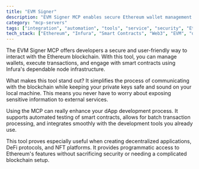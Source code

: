 ```yaml
---
title: "EVM Signer"
description: "EVM Signer MCP enables secure Ethereum wallet management and blockchain interactions through Infura for local development."
category: "mcp-servers"
tags: ["integration", "automation", "tools", "service", "security", "Ethereum", "dApp", "DeFi", "NFT"]
tech_stack: ["Ethereum", "Infura", "Smart Contracts", "Web3", "EVM", "dApps", "DeFi", "NFT"]
---
```


The EVM Signer MCP offers developers a secure and user-friendly way to interact with the Ethereum blockchain. With this tool, you can manage wallets, execute transactions, and engage with smart contracts using Infura's dependable node infrastructure.

What makes this tool stand out? It simplifies the process of communicating with the blockchain while keeping your private keys safe and sound on your local machine. This means you never have to worry about exposing sensitive information to external services.

Using the MCP can really enhance your dApp development process. It supports automated testing of smart contracts, allows for batch transaction processing, and integrates smoothly with the development tools you already use.

This tool proves especially useful when creating decentralized applications, DeFi protocols, and NFT platforms. It provides programmatic access to Ethereum's features without sacrificing security or needing a complicated blockchain setup.